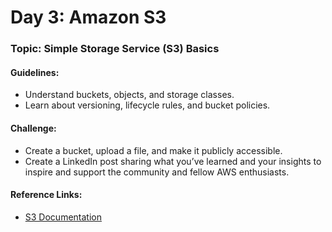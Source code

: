 # **Day 3: Amazon S3**
### Topic: Simple Storage Service (S3) Basics
#### Guidelines:
- Understand buckets, objects, and storage classes.
- Learn about versioning, lifecycle rules, and bucket policies.

#### Challenge:
- Create a bucket, upload a file, and make it publicly accessible.
- Create a LinkedIn post sharing what you’ve learned and your insights to inspire and support the community and fellow AWS enthusiasts.

#### Reference Links:
- [S3 Documentation](https://docs.aws.amazon.com/s3)
